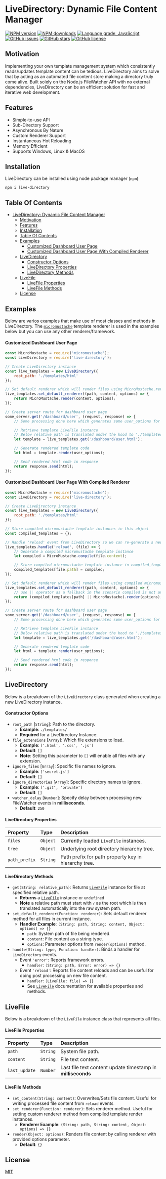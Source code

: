 # LiveDirectory: Dynamic File Content Manager

<div align="left">

[![NPM version](https://img.shields.io/npm/v/live-directory.svg?style=flat)](https://www.npmjs.com/package/live-directory)
[![NPM downloads](https://img.shields.io/npm/dm/live-directory.svg?style=flat)](https://www.npmjs.com/package/live-directory)
[![Language grade: JavaScript](https://img.shields.io/lgtm/grade/javascript/g/kartikk221/live-directory.svg?logo=lgtm&logoWidth=18)](https://lgtm.com/projects/g/kartikk221/live-directory/context:javascript)
[![GitHub issues](https://img.shields.io/github/issues/kartikk221/live-directory)](https://github.com/kartikk221/live-directory/issues)
[![GitHub stars](https://img.shields.io/github/stars/kartikk221/live-directory)](https://github.com/kartikk221/live-directory/stargazers)
[![GitHub license](https://img.shields.io/github/license/kartikk221/live-directory)](https://github.com/kartikk221/live-directory/blob/master/LICENSE)

</div>

## Motivation
Implementing your own template management system which consistently reads/updates template content can be tedious. LiveDirectory aims to solve that by acting as an automated file content store making a directory truly come alive. Built solely on the Node.js FileWatcher API with no external dependencies, LiveDirectory can be an efficient solution for fast and iterative web development.

## Features
- Simple-to-use API
- Sub-Directory Support
- Asynchronous By Nature
- Custom Renderer Support
- Instantaneous Hot Reloading
- Memory Efficient
- Supports Windows, Linux & MacOS

## Installation
LiveDirectory can be installed using node package manager (`npm`)
```
npm i live-directory
```

## Table Of Contents
- [LiveDirectory: Dynamic File Content Manager](#livedirectory-dynamic-file-content-manager)
  - [Motivation](#motivation)
  - [Features](#features)
  - [Installation](#installation)
  - [Table Of Contents](#table-of-contents)
  - [Examples](#examples)
      - [Customized Dashboard User Page](#customized-dashboard-user-page)
      - [Customized Dashboard User Page With Compiled Renderer](#customized-dashboard-user-page-with-compiled-renderer)
  - [LiveDirectory](#livedirectory)
      - [Constructor Options](#constructor-options)
      - [LiveDirectory Properties](#livedirectory-properties)
      - [LiveDirectory Methods](#livedirectory-methods)
  - [LiveFile](#livefile)
      - [LiveFile Properties](#livefile-properties)
      - [LiveFile Methods](#livefile-methods)
  - [License](#license)

## Examples
Below are varios examples that make use of most classes and methods in LiveDirectory. The [`micromustache`](https://www.npmjs.com/package/micromustache) template renderer is used in the examples below but you can use any other renderer/framework.

#### Customized Dashboard User Page
```javascript
const MicroMustache = require('micromustache');
const LiveDirectory = require('live-directory');

// Create LiveDirectory instance
const live_templates = new LiveDirectory({
    root_path: './templates/html'
});

// Set default renderer which will render files using MicroMustache.render method
live_templates.set_default_renderer((path, content, options) => {
    return MicroMustache.render(content, options);
});

// Create server route for dashboard user page
some_server.get('/dashboard/user', (request, response) => {
    // Some processing done here which generates some user_options for rendering page uniquely

    // Retrieve template LiveFile instance
    // Below relative path is translated under the hood to './templates/html/dashboard/user.html'
    let template = live_templates.get('/dashboard/user.html');

    // Generate rendered template code
    let html = template.render(user_options);

    // Send rendered html code in response
    return response.send(html);
});
```

#### Customized Dashboard User Page With Compiled Renderer
```javascript
const MicroMustache = require('micromustache');
const LiveDirectory = require('live-directory');

// Create LiveDirectory instance
const live_templates = new LiveDirectory({
    root_path: './templates/html'
});

// Store compiled micromustache template instances in this object
const compiled_templates = {};

// Handle 'reload' event from LiveDirectory so we can re-generate a new compiled micromustache instance on each file content update
live_templates.handle('reload', (file) => {
    // Generate a compiled micromustache template instance
    let compiled = MicroMustache.compile(file.content);

    // Store compiled micromustache template instance in compiled_templates identified by file path
    compiled_templates[file.path] = compiled;
});

// Set default renderer which will render files using compiled micromustache instance
live_templates.set_default_renderer((path, content, options) => {
    // use || operator as a fallback in the scenario compiled is not available for whatever reason
    return (compiled_templates[path] || MicroMustache).render(options);
});

// Create server route for dashboard user page
some_server.get('/dashboard/user', (request, response) => {
    // Some processing done here which generates some user_options for rendering page uniquely

    // Retrieve template LiveFile instance
    // Below relative path is translated under the hood to './templates/html/dashboard/user.html'
    let template = live_templates.get('/dashboard/user.html');

    // Generate rendered template code
    let html = template.render(user_options);

    // Send rendered html code in response
    return response.send(html);
});
```

## LiveDirectory
Below is a breakdown of the `LiveDirectory` class generated when creating a new LiveDirectory instance.

#### Constructor Options
* `root_path` [`String`]: Path to the directory.
  * **Example**: `./templates/`
  * **Required** for a LiveDirectory Instance.
* `file_extensions` [`Array`]: Which file extensions to load.
  * **Example**: `['.html', '.css', '.js']`
  * **Default**: `[]`
  * **Note**: Setting this parameter to `[]` will enable all files with any extension.
* `ignore_files` [`Array`]: Specific file names to ignore.
  * **Example**: `['secret.js']`
  * **Default**: `[]`
* `ignore_directories` [`Array`]: Specific directory names to ignore.
  * **Example**: `['.git', 'private']`
  * **Default**: `[]`
* `watcher_delay` [`Number`]: Specify delay between processing new FileWatcher events in **milliseconds**.
  * **Default**: `250`

#### LiveDirectory Properties
| Property  | Type     | Description                |
| :-------- | :------- | :------------------------- |
| `files` | `Object` | Currently loaded `LiveFile` instances. |
| `tree` | `Object` | Underlying root directory hierarchy tree. |
| `path_prefix` | `String` | Path prefix for path property key in hierarchy tree. |

#### LiveDirectory Methods
* `get(String: relative_path)`: Returns [`LiveFile`](#livefile) instance for file at specified relative path.
  * **Returns** a [`LiveFile`](#livefile) instance or `undefined`
  * **Note** a relative path must start with `/` as the root which is then translated automatically into the raw system path.
* `set_default_renderer(Function: renderer)`: Sets default renderer method for all files in current instance.
  * **Handler Example**: `(String: path, String: content, Object: options) => {}`
    * `path`: System path of file being rendered.
    * `content`: File content as a string type.
    * `options`: Parameter options from `render(options)` method.
* `handle(String: type, Function: handler)`: Binds a handler for `LiveDirectory` events.
  * Event `'error'`: Reports framework errors.
    * `handler`: `(String: path, Error: error) => {}`
  * Event `'reload'`: Reports file content reloads and can be useful for doing post processing on new file content.
    * `handler`: `(LiveFile: file) => {}`
    * See [`LiveFile`](#livefile) documentation for available properties and methods.

## LiveFile
Below is a breakdown of the `LiveFile` instance class that represents all files.

#### LiveFile Properties
| Property  | Type     | Description                |
| :-------- | :------- | :------------------------- |
| `path` | `String` | System file path. |
| `content` | `String` | File text content. |
| `last_update` | `Number` | Last file text content update timestamp in **milliseconds** |

#### LiveFile Methods
* `set_content(String: content)`: Overwrites/Sets file content. Useful for writing processed file content from `reload` events.
* `set_renderer(Function: renderer)`: Sets renderer method. Useful for setting custom renderer method from compiled template render instances.
  * **Renderer Example**: `(String: path, String: content, Object: options) => {}`
* `render(Object: options)`: Renders file content by calling renderer with provided options parameter.
  * **Default**: `{}`

## License
[MIT](./LICENSE)